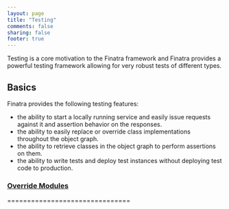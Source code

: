 ```yaml
---
layout: page
title: "Testing"
comments: false
sharing: false
footer: true
---
```


Testing is a core motivation to the Finatra framework and Finatra provides a powerful testing framework allowing for very robust tests of different types.

## Basics

Finatra provides the following testing features:

- the ability to start a locally running service and easily issue requests against it and assertion behavior on the responses.
- the ability to easily replace or override class implementations throughout the object graph.
- the ability to retrieve classes in the object graph to perform assertions on them.
- the ability to write tests and deploy test instances without deploying test code to production.


### <a name="override-modules" href="#override-modules">Override Modules</a>
===============================
